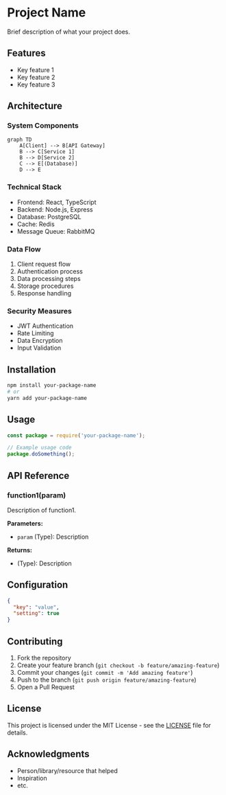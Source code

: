 # Project Name

Brief description of what your project does.

## Features

- Key feature 1
- Key feature 2
- Key feature 3

## Architecture

### System Components
```mermaid
graph TD
    A[Client] --> B[API Gateway]
    B --> C[Service 1]
    B --> D[Service 2]
    C --> E[(Database)]
    D --> E
```

### Technical Stack
- Frontend: React, TypeScript
- Backend: Node.js, Express
- Database: PostgreSQL
- Cache: Redis
- Message Queue: RabbitMQ

### Data Flow
1. Client request flow
2. Authentication process
3. Data processing steps
4. Storage procedures
5. Response handling

### Security Measures
- JWT Authentication
- Rate Limiting
- Data Encryption
- Input Validation

## Installation

```bash
npm install your-package-name
# or
yarn add your-package-name
```

## Usage

```javascript
const package = require('your-package-name');

// Example usage code
package.doSomething();
```

## API Reference

### function1(param)

Description of function1.

**Parameters:**
- `param` (Type): Description

**Returns:**
- (Type): Description

## Configuration

```json
{
  "key": "value",
  "setting": true
}
```

## Contributing

1. Fork the repository
2. Create your feature branch (`git checkout -b feature/amazing-feature`)
3. Commit your changes (`git commit -m 'Add amazing feature'`)
4. Push to the branch (`git push origin feature/amazing-feature`)
5. Open a Pull Request

## License

This project is licensed under the MIT License - see the [LICENSE](LICENSE) file for details.

## Acknowledgments

- Person/library/resource that helped
- Inspiration
- etc.
